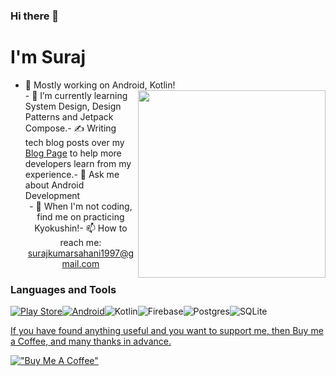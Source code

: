 ### Hi there 👋
# I'm Suraj 
<!--
**surajsahani/surajsahani** is a ✨ _special_ ✨ repository because its `README.md` (this file) appears on your GitHub profile.

Here are some ideas to get you started:
-->
- 🔭 Mostly working on Android, Kotlin!<a href="https://surajsahani.github.io/"><img align="right" width="300" height="300" src="https://user-images.githubusercontent.com/22853459/127254605-cb1020a4-f55a-4c9f-9d40-05be7c9d8e23.gif"></a><br>- 🌱 I’m currently learning System Design, Design Patterns and Jetpack Compose.- ✍️ Writing tech blog posts over my <a href="https://medium.com/@martialcoder">Blog Page</a>
 to help more developers learn from my experience.- 💬 Ask me about Android Development <div align="center">- 🥋 When I'm not coding, find me on practicing Kyokushin!- 📫 How to reach me: surajkumarsahani1997@gmail.com 


### Languages and Tools
<p align="left"><a href="https://play.google.com/store/apps/dev?id=8460495759436830961"><img alt="Play Store" src="https://img.shields.io/badge/Google_Play-414141?style=for-the-badge&logo=google-play&logoColor=white"/></a><a href="https://developers.google.com/profile/u/110228110931615430421"><img alt="Android" src="https://img.shields.io/badge/Android-3DDC84?style=for-the-badge&logo=android&logoColor=white" /></a><img alt="Kotlin" src="https://img.shields.io/badge/kotlin-%230095D5.svg?style=for-the-badge&logo=kotlin&logoColor=white"/><img alt="Firebase" src="https://img.shields.io/badge/firebase-%23039BE5.svg?style=for-the-badge&logo=firebase"/><img alt="Postgres" src ="https://img.shields.io/badge/postgres-%23316192.svg?style=for-the-badge&logo=postgresql&logoColor=white"/><img alt="SQLite" src ="https://img.shields.io/badge/sqlite-%2307405e.svg?style=for-the-badge&logo=sqlite&logoColor=white"/> <a href="https://play.google.com/store/apps/dev?id=8460495759436830961">

  If you have found anything useful and you want to support me, then Buy me a Coffee, and many thanks in advance.

  [!["Buy Me A Coffee"](https://www.buymeacoffee.com/assets/img/custom_images/orange_img.png)](https://www.buymeacoffee.com/surajsahani)

